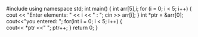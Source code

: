 #include <iostream>
using namespace std;
int main() {
  int arr[5],i;
   for (i = 0; i < 5; i++) {
      cout << "Enter elements: " << i << " : ";
      cin >> arr[i];
   }
   int *ptr = &arr[0];
   cout<<"you entered: ";
   for(int i = 0; i < 5; i++) {  
      cout<< *ptr <<" ";
      ptr++;
   }
   return 0;
}
